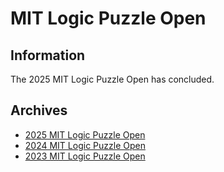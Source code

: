 # MIT Logic Puzzle Open

## Information

The 2025 MIT Logic Puzzle Open has concluded.

## Archives

- [2025 MIT Logic Puzzle Open](2025/index.html)
- [2024 MIT Logic Puzzle Open](2024/index.html)
- [2023 MIT Logic Puzzle Open](2023/index.html)

<!--
## 2025 Information

The competition will take place in Building 26 on April 26 from 10 AM to 5:15 PM.

The [Instruction Booklet](ib.pdf) is now available.

Prizes will be given to top solvers!

<div style="font-size: 3em; text-align: center;">
<a href="https://forms.gle/ifrTxHDCYDTUDUx98">Register now!</a>
</div>

If you're interested in practicing puzzles before the competition, two good sources are [puzz.link](https://puzz.link/), where you can search for specific genres, and [gmpuzzles.com](https://www.gmpuzzles.com/blog/), which features fewer genres but has video walkthroughs for many of its recent puzzles.

If you have any questions, feel free to email us at puzzle-club-exec@mit.edu!

Schedule:

- Round 1: 10 - 10:50
- Round 2: 11 - 11:50
- Lunch Break: 12 - 12:50
- Round 3: 1 - 1:50
- Round 4: 2 - 2:50
- Team Round: 3:10 - 4
- Contestant Social: 4 - 4:50
- Awards: 5 - 5:15
-->
